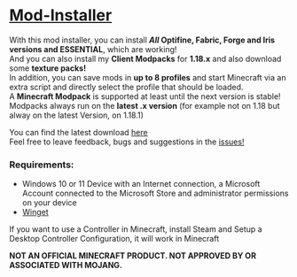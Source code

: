 # [Mod-Installer](https://github.com/SanCraftDev/Mod-Installer)
With this mod installer, you can install **_All_ Optifine, Fabric, Forge and Iris versions and ESSENTIAL**, which are working! <br/>
And you can also install my **Client Modpacks** for **1.18.x** and also download some **texture packs!** <br/>
In addition, you can save mods in **up to 8 profiles** and start Minecraft via an extra script and directly select the profile that should be loaded. <br/>
A **Minecraft Modpack** is supported at least until the next version is stable! <br/>
Modpacks always run on the **latest .x version** (for example not on 1.18 but alway on the latest Version, on 1.18.1) <br/>

You can find the latest download [here](https://github.com/SanCraftDev/Mod-Installer/releases/latest/download/Installer.bat) <br/>
Feel free to leave feedback, bugs and suggestions in the [issues!](https://github.com/SanCraftDev/Mod-Installer/issues/) <br/>

### Requirements:
 - Windows 10 or 11 Device with an Internet connection, a Microsoft Account connected to the Microsoft Store and administrator permissions on your device
 - [Winget](https://docs.microsoft.com/de-de/windows/package-manager/winget/)
 
If you want to use a Controller in Minecraft, install Steam and Setup a Desktop Controller Configuration, it will work in Minecraft

**NOT AN OFFICIAL MINECRAFT PRODUCT. NOT APPROVED BY OR ASSOCIATED WITH MOJANG.**
